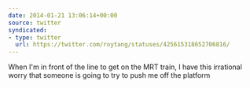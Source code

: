```yaml
---
date: 2014-01-21 13:06:14+00:00
source: twitter
syndicated:
- type: twitter
  url: https://twitter.com/roytang/statuses/425615318652706816/
---
```


When I'm in front of the line to get on the MRT train, I have this irrational worry that someone is going to try to push me off the platform